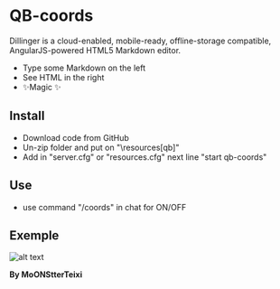 # QB-coords
Dillinger is a cloud-enabled, mobile-ready, offline-storage compatible,
AngularJS-powered HTML5 Markdown editor.

- Type some Markdown on the left
- See HTML in the right
- ✨Magic ✨

## Install

- Download code from GitHub
- Un-zip folder and put on "\resources\[qb]\"
- Add in "server.cfg" or "resources.cfg" next line "start qb-coords"
## Use
- use command "/coords" in chat for ON/OFF
## Exemple
![alt text](https://i.imgur.com/e2S7BiY.png)

**By MoONStterTeixi**
